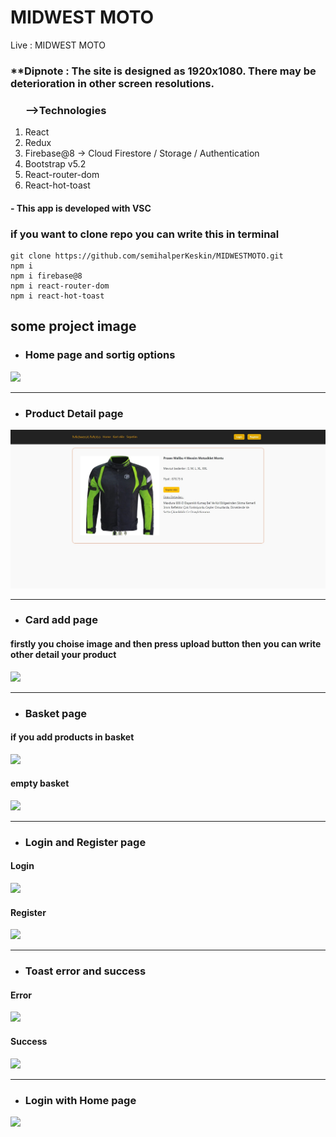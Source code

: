 
# MIDWEST MOTO 

Live : MIDWEST MOTO

<h3>**Dipnote : The site is designed as 1920x1080. There may be deterioration in other screen resolutions.</h3>

<ol><h3>-->Technologies</h3>
<li> React</li>
<li> Redux</li>
<li> Firebase@8 -> Cloud Firestore / Storage / Authentication</li>
<li> Bootstrap v5.2</li>
<li> React-router-dom</li>
<li> React-hot-toast</li></ol>

<h4>- This app is developed with VSC</h4>

<h3> if you want to clone repo you can write this in terminal</h3>

````
git clone https://github.com/semihalperKeskin/MIDWESTMOTO.git
npm i
npm i firebase@8
npm i react-router-dom
npm i react-hot-toast
````

## some project image


- ### Home page and sortig options

![](screenshot/sorting.jpg)

---

- ### Product Detail page
![](screenshot/detail-product.jpg)

---
- ### Card add page

#### firstly you choise image and then press upload button then you can write other detail your product
![](screenshot/card-add.jpg)

---

- ### Basket page
#### if you add products in basket
![](screenshot/basket-1.jpg)

#### empty basket
![](screenshot/basket-2.jpg)

---
- ### Login and Register page
#### Login
![](screenshot/login.jpg)
#### Register
![](screenshot/register.jpg)

---

- ### Toast error and success
#### Error
![](screenshot/register-toast.jpg)
#### Success
![](screenshot/register-toast-2.jpg)

---
- ### Login with Home page
![](screenshot/login-page.jpg)

